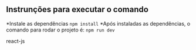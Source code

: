 ## Instrunções para executar o comando

*Instale as dependências `npm install`
*Após instaladas as dependências, o comando para rodar o 
projeto é: `npm run dev`

react-js
